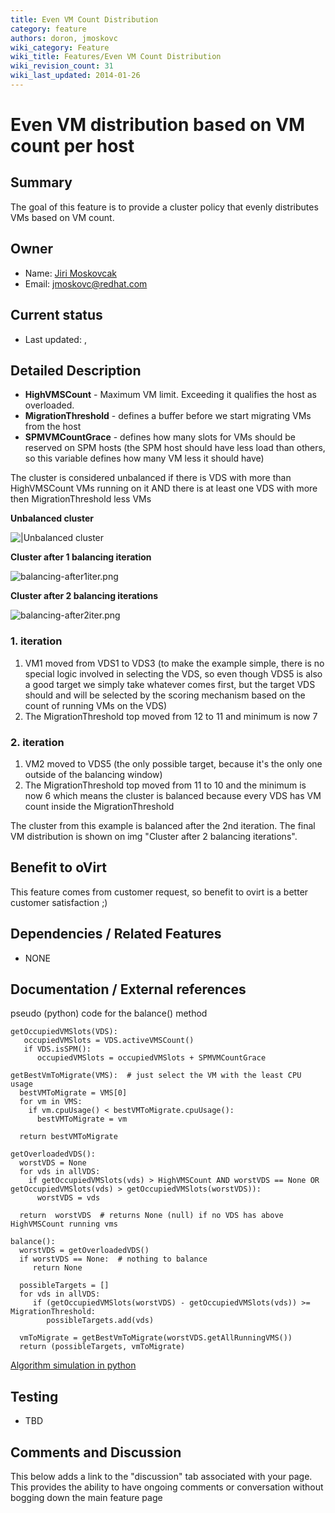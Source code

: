 ```yaml
---
title: Even VM Count Distribution
category: feature
authors: doron, jmoskovc
wiki_category: Feature
wiki_title: Features/Even VM Count Distribution
wiki_revision_count: 31
wiki_last_updated: 2014-01-26
---
```


# Even VM distribution based on VM count per host

## Summary

The goal of this feature is to provide a cluster policy that evenly distributes VMs based on VM count.

## Owner

*   Name: [ Jiri Moskovcak](User:jmoskovc)
*   Email: jmoskovc@redhat.com

## Current status

*   Last updated: ,

## Detailed Description

*   **HighVMSCount** - Maximum VM limit. Exceeding it qualifies the host as overloaded.
*   **MigrationThreshold** - defines a buffer before we start migrating VMs from the host
*   **SPMVMCountGrace** - defines how many slots for VMs should be reserved on SPM hosts (the SPM host should have less load than others, so this variable defines how many VM less it should have)

The cluster is considered unbalanced if there is VDS with more than HighVMSCount VMs running on it AND there is at least one VDS with more then MigrationThreshold less VMs

**Unbalanced cluster**

![|Unbalanced cluster](balancing-before.png "|Unbalanced cluster")

**Cluster after 1 balancing iteration**

![](balancing-after1iter.png "balancing-after1iter.png")

**Cluster after 2 balancing iterations**

![](balancing-after2iter.png "balancing-after2iter.png")

### 1. iteration

1.  VM1 moved from VDS1 to VDS3 (to make the example simple, there is no special logic involved in selecting the VDS, so even though VDS5 is also a good target we simply take whatever comes first, but the target VDS should and will be selected by the scoring mechanism based on the count of running VMs on the VDS)
2.  The MigrationThreshold top moved from 12 to 11 and minimum is now 7

### 2. iteration

1.  VM2 moved to VDS5 (the only possible target, because it's the only one outside of the balancing window)
2.  The MigrationThreshold top moved from 11 to 10 and the minimum is now 6 which means the cluster is balanced because every VDS has VM count inside the MigrationThreshold

The cluster from this example is balanced after the 2nd iteration. The final VM distribution is shown on img "Cluster after 2 balancing iterations".

## Benefit to oVirt

This feature comes from customer request, so benefit to ovirt is a better customer satisfaction ;)

## Dependencies / Related Features

* NONE

## Documentation / External references

pseudo (python) code for the balance() method

    getOccupiedVMSlots(VDS):
       occupiedVMSlots = VDS.activeVMSCount()
       if VDS.isSPM():
          occupiedVMSlots = occupiedVMSlots + SPMVMCountGrace

    getBestVmToMigrate(VMS):  # just select the VM with the least CPU usage
      bestVMToMigrate = VMS[0]
      for vm in VMS:
        if vm.cpuUsage() < bestVMToMigrate.cpuUsage():
          bestVMToMigrate = vm

      return bestVMToMigrate

    getOverloadedVDS():
      worstVDS = None
      for vds in allVDS:
        if getOccupiedVMSlots(vds) > HighVMSCount AND worstVDS == None OR getOccupiedVMSlots(vds) > getOccupiedVMSlots(worstVDS)):
          worstVDS = vds

      return  worstVDS  # returns None (null) if no VDS has above HighVMSCount running vms

    balance():
      worstVDS = getOverloadedVDS()
      if worstVDS == None:  # nothing to balance
         return None

      possibleTargets = []
      for vds in allVDS:
         if (getOccupiedVMSlots(worstVDS) - getOccupiedVMSlots(vds)) >= MigrationThreshold:
            possibleTargets.add(vds)

      vmToMigrate = getBestVmToMigrate(worstVDS.getAllRunningVMS())
      return (possibleTargets, vmToMigrate)

[Algorithm simulation in python](http://jmoskovc.fedorapeople.org/even_vm_distribution.py)

## Testing

* TBD

## Comments and Discussion

This below adds a link to the "discussion" tab associated with your page. This provides the ability to have ongoing comments or conversation without bogging down the main feature page


